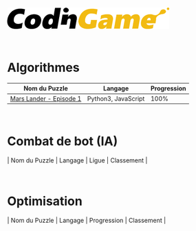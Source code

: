 [![CodinGame](/CodinGame.png)](https://www.codingame.com/ "CodinGame")

<br>

# Algorithmes
| Nom du Puzzle                                                                         | Langage             | Progression |
|---------------------------------------------------------------------------------------|---------------------|-------------|
| [Mars Lander - Episode 1](https://www.codingame.com/training/easy/mars-lander-episode-1) | Python3, JavaScript |    100%     |
<br>

# Combat de bot (IA)
| Nom du Puzzle | Langage | Ligue | Classement |

<br>

# Optimisation
| Nom du Puzzle | Langage | Progression | Classement |

